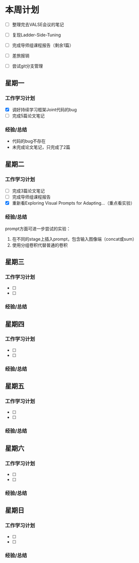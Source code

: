 # 本周计划
- [ ] 整理完去VALSE会议的笔记
- [ ] 复现Ladder-Side-Tuning
- [ ] 完成导师组课程报告（剩余1篇）
- [ ] 差旅报销
- [ ] 尝试git分支管理


## 星期一
### 工作学习计划
- [x] 调好持续学习框架Joint代码的bug
- [ ] 完成5篇论文笔记

### 经验/总结
+ 代码的bug不存在
+ 未完成论文笔记，只完成了2篇


## 星期二
### 工作学习计划
- [ ] 完成3篇论文笔记
- [ ] 完成导师组课程报告
- [x] 重新看Exploring Visual Prompts for Adapting...（重点看实验）

### 经验/总结
prompt方面可进一步尝试的实验：
1. 在不同的stage上插入prompt，包含输入图像端（concat或sum）
2. 使用分组卷积代替普通的卷积



## 星期三
### 工作学习计划
- [ ] 
- [ ] 

### 经验/总结

## 星期四
### 工作学习计划
- [ ] 
- [ ] 

### 经验/总结

## 星期五
### 工作学习计划
- [ ] 
- [ ] 

### 经验/总结


## 星期六
### 工作学习计划
- [ ] 
- [ ] 

### 经验/总结

## 星期日
### 工作学习计划
- [ ] 
- [ ] 

### 经验/总结









